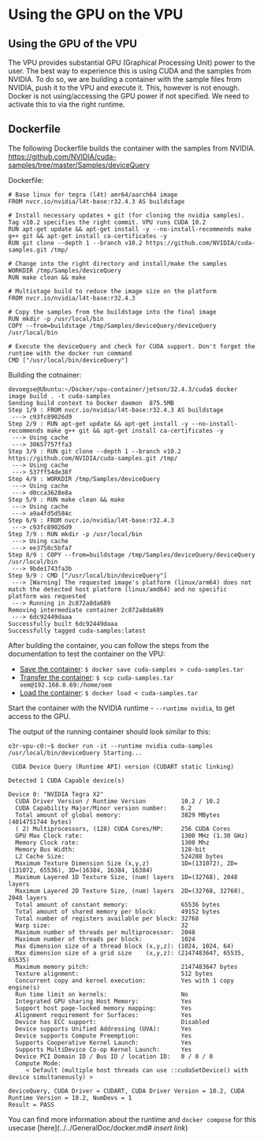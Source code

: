 # Using the GPU on the VPU

## Using the GPU of the VPU

The VPU provides substantial GPU (Graphical Processing Unit) power to the user. The best way to experience this is using CUDA and the samples from NVIDIA. To do so, we are building a container with the sample files from NVIDIA, push it to the VPU and execute it. This, however is not enough. Docker is not using/accessing the GPU power if not specified. We need to activate this to via the right runtime.

## Dockerfile

The following Dockerfile builds the container with the samples from NVIDIA.
<https://github.com/NVIDIA/cuda-samples/tree/master/Samples/deviceQuery>

Dockerfile:

```Docker
# Base linux for tegra (l4t) amr64/aarch64 image
FROM nvcr.io/nvidia/l4t-base:r32.4.3 AS buildstage

# Install necessary updates + git (for cloning the nvidia samples). Tag v10.2 specifies the right commit. VPU runs CUDA 10.2
RUN apt-get update && apt-get install -y --no-install-recommends make g++ git && apt-get install ca-certificates -y
RUN git clone --depth 1 --branch v10.2 https://github.com/NVIDIA/cuda-samples.git /tmp/

# Change into the right directory and install/make the samples
WORKDIR /tmp/Samples/deviceQuery
RUN make clean && make

# Multistage build to reduce the image size on the platform
FROM nvcr.io/nvidia/l4t-base:r32.4.3

# Copy the samples from the buildstage into the final image
RUN mkdir -p /usr/local/bin
COPY --from=buildstage /tmp/Samples/deviceQuery/deviceQuery /usr/local/bin

# Execute the deviceQuery and check for CUDA support. Don't forget the runtime with the docker run command
CMD ["/usr/local/bin/deviceQuery"]

```

Building the cotnainer:

```console
devoegse@Ubuntu:~/Docker/vpu-container/jetson/32.4.3/cuda$ docker image build . -t cuda-samples
Sending build context to Docker daemon  875.5MB
Step 1/9 : FROM nvcr.io/nvidia/l4t-base:r32.4.3 AS buildstage
 ---> c93fc89026d9
Step 2/9 : RUN apt-get update && apt-get install -y --no-install-recommends make g++ git && apt-get install ca-certificates -y
 ---> Using cache
 ---> 30657757ffa3
Step 3/9 : RUN git clone --depth 1 --branch v10.2 https://github.com/NVIDIA/cuda-samples.git /tmp/
 ---> Using cache
 ---> 537ff54de38f
Step 4/9 : WORKDIR /tmp/Samples/deviceQuery
 ---> Using cache
 ---> d0cca3628e8a
Step 5/9 : RUN make clean && make
 ---> Using cache
 ---> a9a4fd5d584c
Step 6/9 : FROM nvcr.io/nvidia/l4t-base:r32.4.3
 ---> c93fc89026d9
Step 7/9 : RUN mkdir -p /usr/local/bin
 ---> Using cache
 ---> ee3758c5bfa7
Step 8/9 : COPY --from=buildstage /tmp/Samples/deviceQuery/deviceQuery /usr/local/bin
 ---> 9bde1743fa3b
Step 9/9 : CMD ["/usr/local/bin/deviceQuery"]
 ---> [Warning] The requested image's platform (linux/arm64) does not match the detected host platform (linux/amd64) and no specific platform was requested
 ---> Running in 2c872a8da689
Removing intermediate container 2c872a8da689
 ---> 6dc92449daaa
Successfully built 6dc92449daaa
Successfully tagged cuda-samples:latest
```

After building the container, you can follow the steps from the documentation to test the container on the VPU:
- [Save the container](../../GeneralDoc/docker.md#saving-a-container): ```$ docker save cuda-samples > cuda-samples.tar```
- [Transfer the container](../../GeneralDoc/docker.md#scp): ```$ scp cuda-samples.tar oem@192.168.0.69:/home/oem```
- [Load the container](../../GeneralDoc/docker.md#load-and-start-container): ```$ docker load < cuda-samples.tar```

Start the container with the NVIDIA runtime - `--runtime nvidia`, to get access to the GPU.

The output of the running container should look similar to this:

```console
o3r-vpu-c0:~$ docker run -it --runtime nvidia cuda-samples
/usr/local/bin/deviceQuery Starting...

 CUDA Device Query (Runtime API) version (CUDART static linking)

Detected 1 CUDA Capable device(s)

Device 0: "NVIDIA Tegra X2"
  CUDA Driver Version / Runtime Version          10.2 / 10.2
  CUDA Capability Major/Minor version number:    6.2
  Total amount of global memory:                 3829 MBytes (4014751744 bytes)
  ( 2) Multiprocessors, (128) CUDA Cores/MP:     256 CUDA Cores
  GPU Max Clock rate:                            1300 MHz (1.30 GHz)
  Memory Clock rate:                             1300 Mhz
  Memory Bus Width:                              128-bit
  L2 Cache Size:                                 524288 bytes
  Maximum Texture Dimension Size (x,y,z)         1D=(131072), 2D=(131072, 65536), 3D=(16384, 16384, 16384)
  Maximum Layered 1D Texture Size, (num) layers  1D=(32768), 2048 layers
  Maximum Layered 2D Texture Size, (num) layers  2D=(32768, 32768), 2048 layers
  Total amount of constant memory:               65536 bytes
  Total amount of shared memory per block:       49152 bytes
  Total number of registers available per block: 32768
  Warp size:                                     32
  Maximum number of threads per multiprocessor:  2048
  Maximum number of threads per block:           1024
  Max dimension size of a thread block (x,y,z): (1024, 1024, 64)
  Max dimension size of a grid size    (x,y,z): (2147483647, 65535, 65535)
  Maximum memory pitch:                          2147483647 bytes
  Texture alignment:                             512 bytes
  Concurrent copy and kernel execution:          Yes with 1 copy engine(s)
  Run time limit on kernels:                     No
  Integrated GPU sharing Host Memory:            Yes
  Support host page-locked memory mapping:       Yes
  Alignment requirement for Surfaces:            Yes
  Device has ECC support:                        Disabled
  Device supports Unified Addressing (UVA):      Yes
  Device supports Compute Preemption:            Yes
  Supports Cooperative Kernel Launch:            Yes
  Supports MultiDevice Co-op Kernel Launch:      Yes
  Device PCI Domain ID / Bus ID / location ID:   0 / 0 / 0
  Compute Mode:
     < Default (multiple host threads can use ::cudaSetDevice() with device simultaneously) >

deviceQuery, CUDA Driver = CUDART, CUDA Driver Version = 10.2, CUDA Runtime Version = 10.2, NumDevs = 1
Result = PASS
```

You can find more information about the runtime and `docker compose` for this usecase [here](../../GeneralDoc/docker.md# *insert link*)
